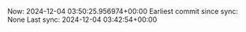 Now: 2024-12-04 03:50:25.956974+00:00 Earliest commit since sync: None Last sync: 2024-12-04 03:42:54+00:00

